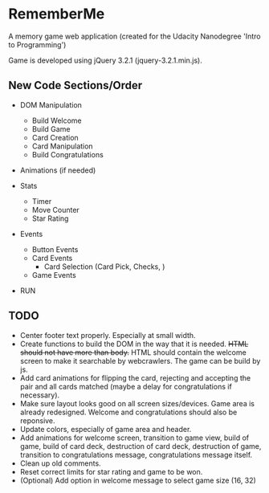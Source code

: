 RememberMe
==========

A memory game web application (created for the Udacity Nanodegree 'Intro to Programming')

Game is developed using jQuery 3.2.1 (jquery-3.2.1.min.js).


New Code Sections/Order
-----------------------

* DOM Manipulation
  * Build Welcome
  * Build Game
  * Card Creation
  * Card Manipulation
  * Build Congratulations

* Animations (if needed)

* Stats
  * Timer
  * Move Counter
  * Star Rating

* Events
  * Button Events
  * Card Events
    * Card Selection (Card Pick, Checks, )
  * Game Events

* RUN


TODO
----
* Center footer text properly. Especially at small width.
* Create functions to build the DOM in the way that it is needed. ~~HTML should not have more than body.~~ HTML should contain the welcome screen to make it searchable by webcrawlers. The game can be build by js.
* Add card animations for flipping the card, rejecting and accepting the pair and all cards matched (maybe a delay for congratulations if necessary).
* Make sure layout looks good on all screen sizes/devices. Game area is already redesigned. Welcome and congratulations should also be reponsive.
* Update colors, especially of game area and header.
* Add animations for welcome screen, transition to game view, build of game, build of card deck, destruction of card deck, destruction of game, transition to congratulations message, congratulations message itself.
* Clean up old comments.
* Reset correct limits for star rating and game to be won.
* (Optional) Add option in welcome message to select game size (16, 32)
